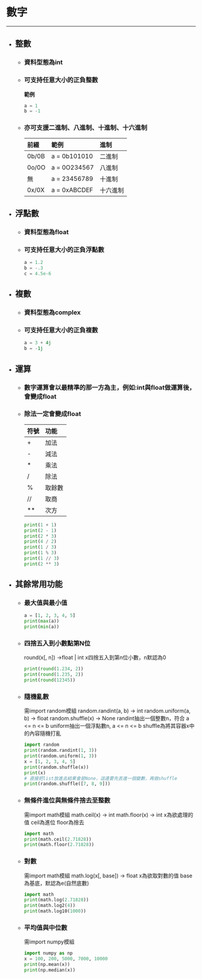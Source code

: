 # 數字
---
+ ## 整數
  + ### 資料型態為int 
  + ### 可支持任意大小的正負整數
    **範例**
    ```python
    a = 1
    b = -1    
    ```

  + ### **亦可支援二進制、八進制、十進制、十六進制**
    | 前綴  | 範例         | 進制     |
    | :---- | :----------- | :------- |
    | 0b/0B | a = 0b101010 | 二進制   |
    | 0o/0O | a = 0O234567 | 八進制   |
    | 無    | a = 23456789 | 十進制   |
    | 0x/0X | a = 0xABCDEF | 十六進制 |


+ ## 浮點數
  + ### 資料型態為float 
  + ### 可支持任意大小的正負浮點數
    
    ```python
    a = 1.2
    b = -.3
    c = 4.5e-6    
    ```
+ ## 複數
  + ### 資料型態為complex
  + ### 可支持任意大小的正負複數

    ```python
    a = 3 + 4j
    b = -1j    
    ```

+ ## 運算
  + ### 數字運算會以最精準的那一方為主，例如:int與float做運算後，會變成float
  + ### 除法一定會變成float
    | 符號 | 功能   |
    | :--- | :----- |
    | +    | 加法   |
    | -    | 減法   |
    | *    | 乘法   |
    | /    | 除法   |
    | %    | 取餘數 |
    | //   | 取商   |
    | **   | 次方   |

    ```python
    print(1 + 1)    
    print(2 - 1)    
    print(2 * 3)    
    print(4 / 2)   
    print(1 / 3)    
    print(1 % 3)    
    print(1 // 3)   
    print(2 ** 3)     
    ```

+ ## 其餘常用功能
  + ### 最大值與最小值
  
    ```python
    a = [1, 2, 3, 4, 5]
    print(max(a))
    print(min(a))
    ```
  + ### 四捨五入到小數點第N位
    round(x[, n]) ->float | int
    x四捨五入到第n位小數，n默認為0

    ```python
    print(round(1.234, 2))
    print(round(1.235, 2))
    print(round(12345))
    ```

  + ### 隨機亂數
    需import random模組
    random.randint(a, b) -> int
    random.uniform(a, b) -> float
    random.shuffle(x) -> None
    randint抽出一個整數n，符合 a <= n <= b
    uniform抽出一個浮點數n, a <= n <= b
    shuffle為將其容器x中的內容隨機打亂

    ```python
    import random
    print(random.randint(1, 3))
    print(random.uniform(1, 3)) 
    x = [1, 2, 3, 4, 5]
    print(random.shuffle(x))
    print(x)
    # 直接把list放進去結果會是None，這邊要先丟進一個變數，再做shuffle
    print(random.shuffle([7, 8, 9]))   
    ```

  + ### 無條件進位與無條件捨去至整數
    需import math模組
    math.ceil(x) -> int
    math.floor(x) -> int
    x為欲處理的值
    ceil為進位
    floor為捨去

    ```python
    import math
    print(math.ceil(2.71828))
    print(math.floor(2.71828))
    ```  

  + ### 對數
    需import math模組
    math.log(x[, base]) -> float
    x為欲取對數的值
    base為基底，默認為e(自然底數)

    ```python
    import math
    print(math.log(2.71828))
    print(math.log2(4))
    print(math.log10(1000))
    ```

  + ### 平均值與中位數
    需import numpy模組
    
    ```python
    import numpy as np
    x = 100, 200, 5000, 7000, 10000
    print(np.mean(x))
    print(np.median(x))
    ```